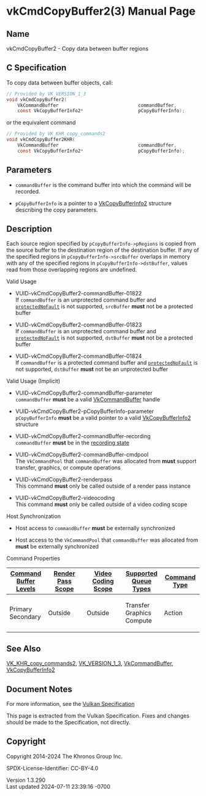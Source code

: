 # vkCmdCopyBuffer2(3) Manual Page

## Name

vkCmdCopyBuffer2 - Copy data between buffer regions



## <a href="#_c_specification" class="anchor"></a>C Specification

To copy data between buffer objects, call:

``` c
// Provided by VK_VERSION_1_3
void vkCmdCopyBuffer2(
    VkCommandBuffer                             commandBuffer,
    const VkCopyBufferInfo2*                    pCopyBufferInfo);
```

or the equivalent command

``` c
// Provided by VK_KHR_copy_commands2
void vkCmdCopyBuffer2KHR(
    VkCommandBuffer                             commandBuffer,
    const VkCopyBufferInfo2*                    pCopyBufferInfo);
```

## <a href="#_parameters" class="anchor"></a>Parameters

- `commandBuffer` is the command buffer into which the command will be
  recorded.

- `pCopyBufferInfo` is a pointer to a
  [VkCopyBufferInfo2](https://registry.khronos.org/vulkan/specs/1.3-extensions/man/html/VkCopyBufferInfo2.html) structure describing the
  copy parameters.

## <a href="#_description" class="anchor"></a>Description

Each source region specified by `pCopyBufferInfo->pRegions` is copied
from the source buffer to the destination region of the destination
buffer. If any of the specified regions in `pCopyBufferInfo->srcBuffer`
overlaps in memory with any of the specified regions in
`pCopyBufferInfo->dstBuffer`, values read from those overlapping regions
are undefined.

Valid Usage

- <a href="#VUID-vkCmdCopyBuffer2-commandBuffer-01822"
  id="VUID-vkCmdCopyBuffer2-commandBuffer-01822"></a>
  VUID-vkCmdCopyBuffer2-commandBuffer-01822  
  If `commandBuffer` is an unprotected command buffer and
  [`protectedNoFault`](#limits-protectedNoFault) is not supported,
  `srcBuffer` **must** not be a protected buffer

- <a href="#VUID-vkCmdCopyBuffer2-commandBuffer-01823"
  id="VUID-vkCmdCopyBuffer2-commandBuffer-01823"></a>
  VUID-vkCmdCopyBuffer2-commandBuffer-01823  
  If `commandBuffer` is an unprotected command buffer and
  [`protectedNoFault`](#limits-protectedNoFault) is not supported,
  `dstBuffer` **must** not be a protected buffer

- <a href="#VUID-vkCmdCopyBuffer2-commandBuffer-01824"
  id="VUID-vkCmdCopyBuffer2-commandBuffer-01824"></a>
  VUID-vkCmdCopyBuffer2-commandBuffer-01824  
  If `commandBuffer` is a protected command buffer and
  [`protectedNoFault`](#limits-protectedNoFault) is not supported,
  `dstBuffer` **must** not be an unprotected buffer

Valid Usage (Implicit)

- <a href="#VUID-vkCmdCopyBuffer2-commandBuffer-parameter"
  id="VUID-vkCmdCopyBuffer2-commandBuffer-parameter"></a>
  VUID-vkCmdCopyBuffer2-commandBuffer-parameter  
  `commandBuffer` **must** be a valid
  [VkCommandBuffer](https://registry.khronos.org/vulkan/specs/1.3-extensions/man/html/VkCommandBuffer.html) handle

- <a href="#VUID-vkCmdCopyBuffer2-pCopyBufferInfo-parameter"
  id="VUID-vkCmdCopyBuffer2-pCopyBufferInfo-parameter"></a>
  VUID-vkCmdCopyBuffer2-pCopyBufferInfo-parameter  
  `pCopyBufferInfo` **must** be a valid pointer to a valid
  [VkCopyBufferInfo2](https://registry.khronos.org/vulkan/specs/1.3-extensions/man/html/VkCopyBufferInfo2.html) structure

- <a href="#VUID-vkCmdCopyBuffer2-commandBuffer-recording"
  id="VUID-vkCmdCopyBuffer2-commandBuffer-recording"></a>
  VUID-vkCmdCopyBuffer2-commandBuffer-recording  
  `commandBuffer` **must** be in the [recording
  state](#commandbuffers-lifecycle)

- <a href="#VUID-vkCmdCopyBuffer2-commandBuffer-cmdpool"
  id="VUID-vkCmdCopyBuffer2-commandBuffer-cmdpool"></a>
  VUID-vkCmdCopyBuffer2-commandBuffer-cmdpool  
  The `VkCommandPool` that `commandBuffer` was allocated from **must**
  support transfer, graphics, or compute operations

- <a href="#VUID-vkCmdCopyBuffer2-renderpass"
  id="VUID-vkCmdCopyBuffer2-renderpass"></a>
  VUID-vkCmdCopyBuffer2-renderpass  
  This command **must** only be called outside of a render pass instance

- <a href="#VUID-vkCmdCopyBuffer2-videocoding"
  id="VUID-vkCmdCopyBuffer2-videocoding"></a>
  VUID-vkCmdCopyBuffer2-videocoding  
  This command **must** only be called outside of a video coding scope

Host Synchronization

- Host access to `commandBuffer` **must** be externally synchronized

- Host access to the `VkCommandPool` that `commandBuffer` was allocated
  from **must** be externally synchronized

Command Properties

<table class="tableblock frame-all grid-all stretch">
<colgroup>
<col style="width: 20%" />
<col style="width: 20%" />
<col style="width: 20%" />
<col style="width: 20%" />
<col style="width: 20%" />
</colgroup>
<thead>
<tr>
<th class="tableblock halign-left valign-top"><a
href="#VkCommandBufferLevel">Command Buffer Levels</a></th>
<th class="tableblock halign-left valign-top"><a
href="#vkCmdBeginRenderPass">Render Pass Scope</a></th>
<th class="tableblock halign-left valign-top"><a
href="#vkCmdBeginVideoCodingKHR">Video Coding Scope</a></th>
<th class="tableblock halign-left valign-top"><a
href="#VkQueueFlagBits">Supported Queue Types</a></th>
<th class="tableblock halign-left valign-top"><a
href="#fundamentals-queueoperation-command-types">Command Type</a></th>
</tr>
</thead>
<tbody>
<tr>
<td class="tableblock halign-left valign-top"><p>Primary<br />
Secondary</p></td>
<td class="tableblock halign-left valign-top"><p>Outside</p></td>
<td class="tableblock halign-left valign-top"><p>Outside</p></td>
<td class="tableblock halign-left valign-top"><p>Transfer<br />
Graphics<br />
Compute</p></td>
<td class="tableblock halign-left valign-top"><p>Action</p></td>
</tr>
</tbody>
</table>

## <a href="#_see_also" class="anchor"></a>See Also

[VK_KHR_copy_commands2](https://registry.khronos.org/vulkan/specs/1.3-extensions/man/html/VK_KHR_copy_commands2.html),
[VK_VERSION_1_3](https://registry.khronos.org/vulkan/specs/1.3-extensions/man/html/VK_VERSION_1_3.html),
[VkCommandBuffer](https://registry.khronos.org/vulkan/specs/1.3-extensions/man/html/VkCommandBuffer.html),
[VkCopyBufferInfo2](https://registry.khronos.org/vulkan/specs/1.3-extensions/man/html/VkCopyBufferInfo2.html)

## <a href="#_document_notes" class="anchor"></a>Document Notes

For more information, see the <a
href="https://registry.khronos.org/vulkan/specs/1.3-extensions/html/vkspec.html#vkCmdCopyBuffer2"
target="_blank" rel="noopener">Vulkan Specification</a>

This page is extracted from the Vulkan Specification. Fixes and changes
should be made to the Specification, not directly.

## <a href="#_copyright" class="anchor"></a>Copyright

Copyright 2014-2024 The Khronos Group Inc.

SPDX-License-Identifier: CC-BY-4.0

Version 1.3.290  
Last updated 2024-07-11 23:39:16 -0700
